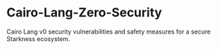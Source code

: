 # Cairo-Lang-Zero-Security
Cairo Lang v0 security vulnerabilities and safety measures for a secure Starkness ecosystem.
